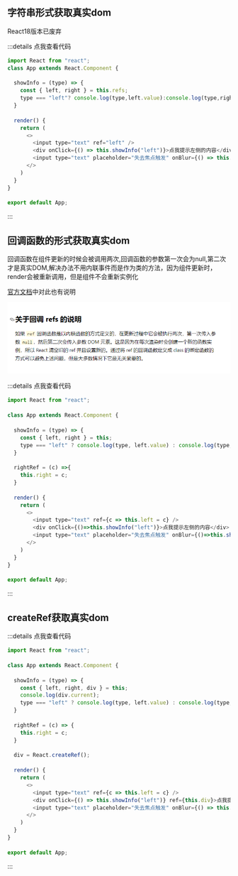 ## 字符串形式获取真实dom

<div class="div-warning-message animate__animated animate__zoomInDown">React18版本已废弃</div>

:::details 点我查看代码
```js
import React from "react";
class App extends React.Component {

  showInfo = (type) => {
    const { left, right } = this.refs;
    type === "left"? console.log(type,left.value):console.log(type,right.value);
  }

  render() {
    return (
      <>
        <input type="text" ref="left" />
        <div onClick={() => this.showInfo("left")}>点我提示左侧的内容</div>
        <input type="text" placeholder="失去焦点触发" onBlur={() => this.showInfo("right")} ref="right" />
      </>
    )
  }
}

export default App;
```
:::

## 回调函数的形式获取真实dom
<div class="div-warning-message animate__animated animate__zoomInDown">回调函数在组件更新的时候会被调用两次,回调函数的参数第一次会为null,第二次才是真实DOM,解决办法不用内联事件而是作为类的方法，因为组件更新时，render会被重新调用，但是组件不会重新实例化</div>

[官方文档](https://zh-hans.reactjs.org/docs/refs-and-the-dom.html)中对此也有说明

![](./img/refcallback.png)


:::details 点我查看代码
```js
import React from "react";

class App extends React.Component {

  showInfo = (type) => {
    const { left, right } = this;
    type === "left" ? console.log(type, left.value) : console.log(type, right.value);
  }

  rightRef = (c) =>{
    this.right = c;
  }

  render() {
    return (
      <>
        <input type="text" ref={c => this.left = c} />
        <div onClick={()=>this.showInfo("left")}>点我提示左侧的内容</div>
        <input type="text" placeholder="失去焦点触发" onBlur={()=>this.showInfo("right")} ref={this.rightRef} />
      </>
    )
  }
}

export default App;
```
:::

## createRef获取真实dom

:::details 点我查看代码
```js
import React from "react";

class App extends React.Component {

  showInfo = (type) => {
    const { left, right, div } = this;
    console.log(div.current);
    type === "left" ? console.log(type, left.value) : console.log(type, right.value);
  }

  rightRef = (c) => {
    this.right = c;
  }

  div = React.createRef();

  render() {
    return (
      <>
        <input type="text" ref={c => this.left = c} />
        <div onClick={() => this.showInfo("left")} ref={this.div}>点我提示左侧的内容</div>
        <input type="text" placeholder="失去焦点触发" onBlur={() => this.showInfo("right")} ref={this.rightRef} />
      </>
    )
  }
}

export default App;
```
:::